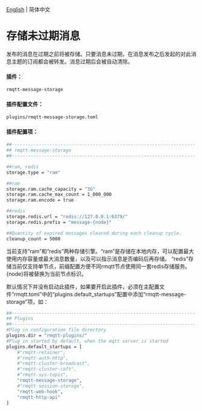 [English](../en_US/store-message.md)  | 简体中文

# 存储未过期消息

发布的消息在过期之前将被存储。只要消息未过期，在消息发布之后发起的对此消息主题的订阅都会被转发。消息过期后会被自动清除。

#### 插件：

```bash
rmqtt-message-storage
```

#### 插件配置文件：

```bash
plugins/rmqtt-message-storage.toml
```

#### 插件配置项：

```bash
##--------------------------------------------------------------------
## rmqtt-message-storage
##--------------------------------------------------------------------

##ram, redis
storage.type = "ram"

##ram
storage.ram.cache_capacity = "3G"
storage.ram.cache_max_count = 1_000_000
storage.ram.encode = true

##redis
storage.redis.url = "redis://127.0.0.1:6379/"
storage.redis.prefix = "message-{node}"

##Quantity of expired messages cleared during each cleanup cycle.
cleanup_count = 5000
```

当前支持“ram”和“redis”两种存储引擎。“ram”是存储在本地内存，可以配置最大使用内存容量或最大消息数量，以及可以指示消息是否编码后再存储。
“redis”存储当前仅支持单节点，前缀配置方便不同rmqtt节点使用同一套redis存储服务。{node}将被替换为当前节点标识。

默认情况下并没有启动此插件，如果要开启此插件，必须在主配置文件“rmqtt.toml”中的“plugins.default_startups”配置中添加“rmqtt-message-storage”项，如：
```bash
##--------------------------------------------------------------------
## Plugins
##--------------------------------------------------------------------
#Plug in configuration file directory
plugins.dir = "rmqtt-plugins/"
#Plug in started by default, when the mqtt server is started
plugins.default_startups = [
    #"rmqtt-retainer",
    #"rmqtt-auth-http",
    #"rmqtt-cluster-broadcast",
    #"rmqtt-cluster-raft",
    #"rmqtt-sys-topic",
    "rmqtt-message-storage",
    #"rmqtt-session-storage",
    "rmqtt-web-hook",
    "rmqtt-http-api"
]
```










